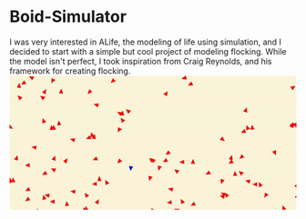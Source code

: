# Boid-Simulator
I was very interested in ALife, the modeling of life using simulation, and I decided to start with a simple but cool project of modeling flocking. While the model isn't perfect, I took inspiration from Craig Reynolds, and his framework for creating flocking.
![](flocking.gif.gif)
